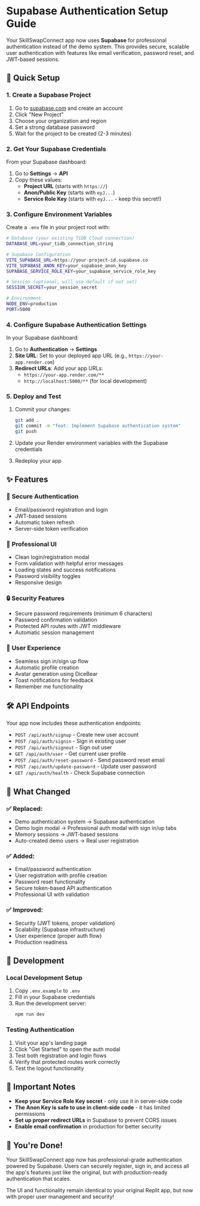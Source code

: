 # Supabase Authentication Setup Guide

Your SkillSwapConnect app now uses **Supabase** for professional authentication instead of the demo system. This provides secure, scalable user authentication with features like email verification, password reset, and JWT-based sessions.

## 🚀 Quick Setup

### 1. Create a Supabase Project

1. Go to [supabase.com](https://supabase.com) and create an account
2. Click "New Project"
3. Choose your organization and region
4. Set a strong database password
5. Wait for the project to be created (2-3 minutes)

### 2. Get Your Supabase Credentials

From your Supabase dashboard:

1. Go to **Settings** → **API**
2. Copy these values:
   - **Project URL** (starts with `https://`)
   - **Anon/Public Key** (starts with `eyJ...`)
   - **Service Role Key** (starts with `eyJ...` - keep this secret!)

### 3. Configure Environment Variables

Create a `.env` file in your project root with:

```bash
# Database (your existing TiDB Cloud connection)
DATABASE_URL=your_tidb_connection_string

# Supabase Configuration
VITE_SUPABASE_URL=https://your-project-id.supabase.co
VITE_SUPABASE_ANON_KEY=your_supabase_anon_key
SUPABASE_SERVICE_ROLE_KEY=your_supabase_service_role_key

# Session (optional, will use default if not set)
SESSION_SECRET=your_session_secret

# Environment
NODE_ENV=production
PORT=5000
```

### 4. Configure Supabase Authentication Settings

In your Supabase dashboard:

1. Go to **Authentication** → **Settings**
2. **Site URL**: Set to your deployed app URL (e.g., `https://your-app.render.com`)
3. **Redirect URLs**: Add your app URLs:
   - `https://your-app.render.com/**`
   - `http://localhost:5000/**` (for local development)

### 5. Deploy and Test

1. Commit your changes:
   ```bash
   git add .
   git commit -m "feat: Implement Supabase authentication system"
   git push
   ```

2. Update your Render environment variables with the Supabase credentials
3. Redeploy your app

## ✨ Features

### 🔐 **Secure Authentication**
- Email/password registration and login
- JWT-based sessions
- Automatic token refresh
- Server-side token verification

### 🎨 **Professional UI**
- Clean login/registration modal
- Form validation with helpful error messages
- Loading states and success notifications
- Password visibility toggles
- Responsive design

### 🔒 **Security Features**
- Secure password requirements (minimum 6 characters)
- Password confirmation validation
- Protected API routes with JWT middleware
- Automatic session management

### 🚀 **User Experience**
- Seamless sign in/sign up flow
- Automatic profile creation
- Avatar generation using DiceBear
- Toast notifications for feedback
- Remember me functionality

## 🛠 API Endpoints

Your app now includes these authentication endpoints:

- `POST /api/auth/signup` - Create new user account
- `POST /api/auth/signin` - Sign in existing user
- `POST /api/auth/signout` - Sign out user
- `GET /api/auth/user` - Get current user profile
- `POST /api/auth/reset-password` - Send password reset email
- `POST /api/auth/update-password` - Update user password
- `GET /api/auth/health` - Check Supabase connection

## 🎯 What Changed

### ✅ **Replaced:**
- Demo authentication system → Supabase authentication
- Demo login modal → Professional auth modal with sign in/up tabs
- Memory sessions → JWT-based sessions
- Auto-created demo users → Real user registration

### ✅ **Added:**
- Email/password authentication
- User registration with profile creation
- Password reset functionality
- Secure token-based API authentication
- Professional UI with validation

### ✅ **Improved:**
- Security (JWT tokens, proper validation)
- Scalability (Supabase infrastructure)
- User experience (proper auth flow)
- Production readiness

## 🔧 Development

### Local Development Setup

1. Copy `.env.example` to `.env`
2. Fill in your Supabase credentials
3. Run the development server:
   ```bash
   npm run dev
   ```

### Testing Authentication

1. Visit your app's landing page
2. Click "Get Started" to open the auth modal
3. Test both registration and login flows
4. Verify that protected routes work correctly
5. Test the logout functionality

## 🚨 Important Notes

- **Keep your Service Role Key secret** - only use it in server-side code
- **The Anon Key is safe to use in client-side code** - it has limited permissions
- **Set up proper redirect URLs** in Supabase to prevent CORS issues
- **Enable email confirmation** in production for better security

## 🎉 You're Done!

Your SkillSwapConnect app now has professional-grade authentication powered by Supabase. Users can securely register, sign in, and access all the app's features just like the original, but with production-ready authentication that scales.

The UI and functionality remain identical to your original Replit app, but now with proper user management and security!
